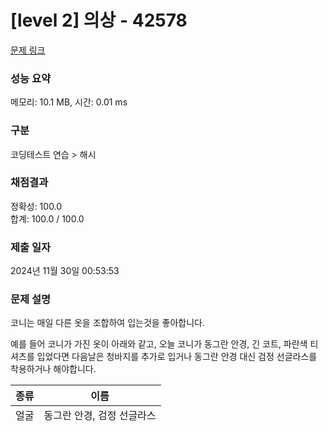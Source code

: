 # [level 2] 의상 - 42578 

[문제 링크](https://school.programmers.co.kr/learn/courses/30/lessons/42578?language=python3) 

### 성능 요약

메모리: 10.1 MB, 시간: 0.01 ms

### 구분

코딩테스트 연습 > 해시

### 채점결과

정확성: 100.0<br/>합계: 100.0 / 100.0

### 제출 일자

2024년 11월 30일 00:53:53

### 문제 설명

<p style="user-select: auto !important;">코니는 매일 다른 옷을 조합하여 입는것을 좋아합니다.</p>

<p style="user-select: auto !important;">예를 들어 코니가 가진 옷이 아래와 같고, 오늘 코니가 동그란 안경, 긴 코트, 파란색 티셔츠를 입었다면 다음날은 청바지를 추가로 입거나 동그란 안경 대신 검정 선글라스를 착용하거나 해야합니다.</p>
<table class="table" style="user-select: auto !important;">
        <thead style="user-select: auto !important;"><tr style="user-select: auto !important;">
<th style="user-select: auto !important;">종류</th>
<th style="user-select: auto !important;">이름</th>
</tr>
</thead>
        <tbody style="user-select: auto !important;"><tr style="user-select: auto !important;">
<td style="user-select: auto !important;">얼굴</td>
<td style="user-select: auto !important;">동그란 안경, 검정 선글라스</td>
</tr>
<tr style="user-select: auto !important;">
<td style="user-select: auto !important;">상의</td>
<td style="user-select: auto !important;">파란색 티셔츠</td>
</tr>
<tr style="user-select: auto !important;">
<td style="user-select: auto !important;">하의</td>
<td style="user-select: auto !important;">청바지</td>
</tr>
<tr style="user-select: auto !important;">
<td style="user-select: auto !important;">겉옷</td>
<td style="user-select: auto !important;">긴 코트</td>
</tr>
</tbody>
      </table>
<ul style="user-select: auto !important;">
<li style="user-select: auto !important;">코니는 각 종류별로 최대 1가지 의상만 착용할 수 있습니다. 예를 들어 위 예시의 경우 동그란 안경과 검정 선글라스를 동시에 착용할 수는 없습니다. </li>
<li style="user-select: auto !important;">착용한 의상의 일부가 겹치더라도, 다른 의상이 겹치지 않거나, 혹은 의상을 추가로 더 착용한 경우에는 서로 다른 방법으로 옷을 착용한 것으로 계산합니다.</li>
<li style="user-select: auto !important;">코니는 하루에 최소 한 개의 의상은 입습니다.</li>
</ul>

<p style="user-select: auto !important;">코니가 가진 의상들이 담긴 2차원 배열 clothes가 주어질 때 서로 다른 옷의 조합의 수를 return 하도록 solution 함수를 작성해주세요.</p>

<hr style="user-select: auto !important;">

<h5 style="user-select: auto !important;">제한사항</h5>

<ul style="user-select: auto !important;">
<li style="user-select: auto !important;">clothes의 각 행은 [의상의 이름, 의상의 종류]로 이루어져 있습니다.</li>
<li style="user-select: auto !important;">코니가 가진 의상의 수는 1개 이상 30개 이하입니다.</li>
<li style="user-select: auto !important;">같은 이름을 가진 의상은 존재하지 않습니다.</li>
<li style="user-select: auto !important;">clothes의 모든 원소는 문자열로 이루어져 있습니다.</li>
<li style="user-select: auto !important;">모든 문자열의 길이는 1 이상 20 이하인 자연수이고 알파벳 소문자 또는 '_' 로만 이루어져 있습니다.</li>
</ul>

<h5 style="user-select: auto !important;">입출력 예</h5>
<table class="table" style="user-select: auto !important;">
        <thead style="user-select: auto !important;"><tr style="user-select: auto !important;">
<th style="user-select: auto !important;">clothes</th>
<th style="user-select: auto !important;">return</th>
</tr>
</thead>
        <tbody style="user-select: auto !important;"><tr style="user-select: auto !important;">
<td style="user-select: auto !important;">[["yellow_hat", "headgear"], ["blue_sunglasses", "eyewear"], ["green_turban", "headgear"]]</td>
<td style="user-select: auto !important;">5</td>
</tr>
<tr style="user-select: auto !important;">
<td style="user-select: auto !important;">[["crow_mask", "face"], ["blue_sunglasses", "face"], ["smoky_makeup", "face"]]</td>
<td style="user-select: auto !important;">3</td>
</tr>
</tbody>
      </table>
<h5 style="user-select: auto !important;">입출력 예 설명</h5>

<p style="user-select: auto !important;">예제 #1<br style="user-select: auto !important;">
headgear에 해당하는 의상이 yellow_hat, green_turban이고 eyewear에 해당하는 의상이 blue_sunglasses이므로 아래와 같이 5개의 조합이 가능합니다.</p>
<div class="highlight" style="user-select: auto !important;"><pre class="codehilite" style="user-select: auto !important;"><code style="user-select: auto !important;">1. yellow_hat
2. blue_sunglasses
3. green_turban
4. yellow_hat + blue_sunglasses
5. green_turban + blue_sunglasses
</code></pre></div>
<p style="user-select: auto !important;">예제 #2<br style="user-select: auto !important;">
face에 해당하는 의상이 crow_mask, blue_sunglasses, smoky_makeup이므로 아래와 같이 3개의 조합이 가능합니다.</p>
<div class="highlight" style="user-select: auto !important;"><pre class="codehilite" style="user-select: auto !important;"><code style="user-select: auto !important;">1. crow_mask
2. blue_sunglasses
3. smoky_makeup
</code></pre></div>
<hr style="user-select: auto !important;">

<p style="user-select: auto !important;">※ 공지 - 2023년 4월 21일 문제 지문이 리뉴얼되었습니다.</p>


> 출처: 프로그래머스 코딩 테스트 연습, https://school.programmers.co.kr/learn/challenges